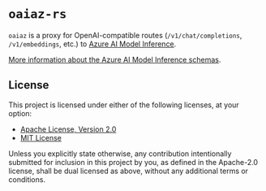 # `oaiaz-rs`

`oaiaz` is a proxy for OpenAI-compatible routes (`/v1/chat/completions`, `/v1/embeddings`,
etc.) to [Azure AI Model Inference](https://learn.microsoft.com/en-us/azure/ai-foundry/model-inference/overview).

[More information about the Azure AI Model Inference schemas](https://learn.microsoft.com/en-us/rest/api/aifoundry/modelinference/?view=rest-aifoundry-model-inference-2025-04-01).

## License

This project is licensed under either of the following licenses, at your option:

- [Apache License, Version 2.0](LICENSE-APACHE)
- [MIT License](LICENSE-MIT)

Unless you explicitly state otherwise, any contribution intentionally submitted
for inclusion in this project by you, as defined in the Apache-2.0 license, shall
be dual licensed as above, without any additional terms or conditions.
